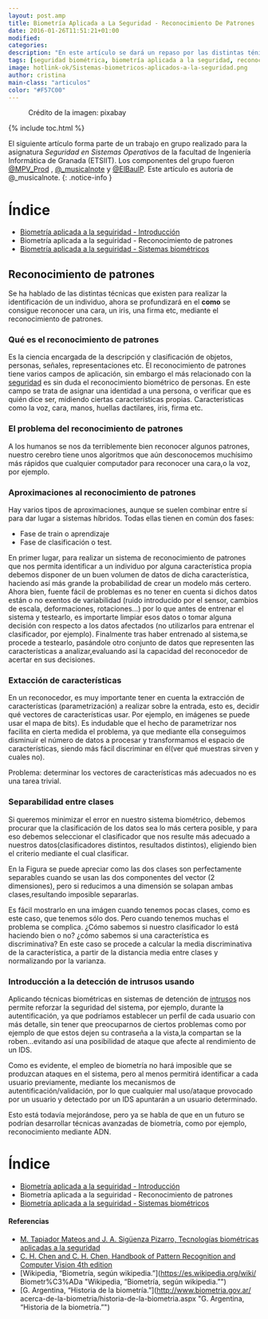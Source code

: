 ```yaml
---
layout: post.amp
title: Biometría Aplicada a La Seguridad - Reconocimiento De Patrones
date: 2016-01-26T11:51:21+01:00
modified:
categories:
description: "En este artículo se dará un repaso por las distintas ténicas existentes de reconocimiento de patrones y cómo pueden usarse sobre datos biométricos."
tags: [seguridad biométrica, biometría aplicada a la seguridad, reconocimiento de patrones biométricos, sistemas biométricos, biometría de la mano]
image: hotlink-ok/Sistemas-biometricos-aplicados-a-la-seguridad.png
author: cristina
main-class: "articulos"
color: "#F57C00"
---
```


<figure>
<a href="/assets/img/hotlink-ok/Sistemas-biometricos-aplicados-a-la-seguridad.png"><amp-img layout="responsive" src="/assets/img/hotlink-ok/Sistemas-biometricos-aplicados-a-la-seguridad.png" title="{{ page.title }}" alt="{{ page.title }}" width="640px" height="405px" /></a>
<span class="image-credit">Crédito de la imagen: pixabay<a href="https://pixabay.com/en/biometrics-eye-security-154660/"></a></span><br />
</figure>

{% include toc.html %}

El siguiente artículo forma parte de un trabajo en grupo realizado para la asignatura _Seguridad en Sistemas Operativos_ de la facultad de Ingeniería Informática de Granada (ETSIIT). Los componentes del grupo fueron [@MPV_Prod](http://twitter.com/MPV_Prod) , [@_musicalnote](http://twitter.com/_musicalnote) y [@ElBaulP](http://twitter.com/elbaulp). Este artículo es autoría de @_musicalnote.
{: .notice-info }

# Índice

- [Biometría aplicada a la seguiridad - Introducción](/biometria-seguridad-introduccion "Biometría aplicada a la seguiridad - Introducción")
- Biometría aplicada a la seguiridad - Reconocimiento de patrones
- [Biometría aplicada a la seguiridad - Sistemas biométricos](/sistemas-biometricos "Biometría aplicada a la seguiridad - Sistemas biométricos")

<!--ad-->

Reconocimiento de patrones
--------------------------

Se ha hablado de las distintas técnicas que existen para realizar la
identificación de un individuo, ahora se profundizará en el **como** se
consigue reconocer una cara, un iris, una firma etc, mediante el
reconocimiento de patrones.

### Qué es el reconocimiento de patrones

Es la ciencia encargada de la descripción y clasificación de objetos,
personas, señales, representaciones etc. El reconocimiento de patrones
tiene varios campos de aplicación, sin embargo el más relacionado con la
[seguridad](/security-now/ "Artículos de seguridad") es sin duda el reconocimiento biométrico de personas. En este
campo se trata de asignar una identidad a una persona, o verificar que
es quién dice ser, midiendo ciertas características propias.
Características como la voz, cara, manos, huellas dactilares, iris,
firma etc.

### El problema del reconocimiento de patrones

A los humanos se nos da terriblemente bien reconocer algunos patrones,
nuestro cerebro tiene unos algoritmos que aún desconocemos muchísimo más
rápidos que cualquier computador para reconocer una cara,o la voz, por
ejemplo.

### Aproximaciones al reconocimiento de patrones

Hay varios tipos de aproximaciones, aunque se suelen combinar entre sí
para dar lugar a sistemas híbridos. Todas ellas tienen en común dos
fases:

- Fase de train o aprendizaje
- Fase de clasificación o test.

En primer lugar, para realizar un sistema de reconocimiento de patrones
que nos permita identificar a un individuo por alguna característica
propia debemos disponer de un buen volumen de datos de dicha
característica, haciendo así más grande la probabilidad de crear un
modelo más certero. Ahora bien, fuente fácil de problemas es no tener en
cuenta si dichos datos están o no exentos de variabilidad (ruido
introducido por el sensor, cambios de escala, deformaciones,
rotaciones…) por lo que antes de entrenar el sistema y testearlo, es
importarte limpiar esos datos o tomar alguna decisión con respecto a los
datos afectados (no utilizarlos para entrenar el clasificador, por
ejemplo). Finalmente tras haber entrenado al sistema,se procede a
testearlo, pasándole otro conjunto de datos que representen las
características a analizar,evaluando así la capacidad del reconocedor de
acertar en sus decisiones.

### Extacción de características

En un reconocedor, es muy importante tener en cuenta la extracción de
características (parametrización) a realizar sobre la entrada, esto es,
decidir qué vectores de características usar. Por ejemplo, en imágenes
se puede usar el mapa de bits). Es indudable que el hecho de
parametrizar nos facilita en cierta medida el problema, ya que mediante
ella conseguimos disminuir el número de datos a procesar y transformamos
el espacio de características, siendo más fácil discriminar en él(ver
qué muestras sirven y cuales no).

Problema: determinar los vectores de características más adecuados no es
una tarea trivial.

### Separabilidad entre clases

Si queremos minimizar el error en nuestro sistema biométrico, debemos
procurar que la clasificación de los datos sea lo más certera posible, y
para eso debemos seleccionar el clasificador que nos resulte más
adecuado a nuestros datos(clasificadores distintos, resultados
distintos), eligiendo bien el criterio mediante el cual clasificar.

En la Figura se puede apreciar como las dos clases son
perfectamente separables cuando se usan las dos componentes del vector
(2 dimensiones), pero si reducimos a una dimensión se solapan ambas
clases,resultando imposible separarlas.

<figure>
<a href="/assets/img/separability.png"><amp-img layout="responsive" src="/assets/img/separability.png" title="Separabilidad de dos clases con vectores
  bidimensionales" alt="Separabilidad de dos clases con vectores
  bidimensionales" width="320px" height="316px" /></a>
</figure>

Es fácil mostrarlo en una imágen cuando tenemos pocas clases, como es
este caso, que tenemos sólo dos. Pero cuando tenemos muchas el problema
se complica. ¿Cómo sabemos si nuestro clasificador lo está haciendo bien
o no? ¿cómo sabemos si una característica es discriminativa? En este
caso se procede a calcular la media discriminativa de la característica,
a partir de la distancia media entre clases y normalizando por la
varianza.

### Introducción a la detección de intrusos usando

Aplicando técnicas biométricas en sistemas de detención de [intrusos](/6-formas-usadas-por-los-cibercriminales-para-robar-o-vulnerar-credenciales-de-login/ "6 formas usadas por los cibercriminales para robar o vulnerar credenciales de login") nos
permite reforzar la seguridad del sistema, por ejemplo, durante la
autentificación, ya que podríamos establecer un perfil de cada usuario
con más detalle, sin tener que preocuparnos de ciertos problemas como
por ejemplo de que estos dejen su contraseña a la vista,la compartan se
la roben…evitando así una posibilidad de ataque que afecte al
rendimiento de un IDS.

Como es evidente, el empleo de biometría no hará imposible que se
produzcan ataques en el sistema, pero al menos permitirá identificar a
cada usuario previamente, mediante los mecanismos de
autentificación/validación, por lo que cualquier mal uso/ataque
provocado por un usuario y detectado por un IDS apuntarán a un usuario
determinado.

Esto está todavía mejorándose, pero ya se habla de que en un futuro se
podrían desarrollar técnicas avanzadas de biometría, como por ejemplo,
reconocimiento mediante ADN.

# Índice

- [Biometría aplicada a la seguiridad - Introducción](/biometria-seguridad-introduccion "Biometría aplicada a la seguiridad - Introducción")
- Biometría aplicada a la seguiridad - Reconocimiento de patrones
- [Biometría aplicada a la seguiridad - Sistemas biométricos](/sistemas-biometricos "Biometría aplicada a la seguiridad - Sistemas biométricos")

#### Referencias

- [M. Tapiador Mateos and J. A. Sigüenza Pizarro, Tecnologías biométricas aplicadas a la
seguridad](http://www.amazon.es/gp/product/8478976361/ref=as_li_ss_tl?ie=UTF8&camp;=3626&creative;=24822&creativeASIN;=8478976361&linkCode;=as2&tag;=bmacoc-21 "M. Tapiador Mateos and J. A. Sigüenza Pizarro, Tecnologías biométricas aplicadas a la
seguridad")
- [C. H. Chen and C. H. Chen, Handbook of Pattern Recognition and Computer Vision 4th edition](http://www.amazon.es/gp/product/9814656526/ref=as_li_ss_tl?ie=UTF8&camp;=3626&creative;=24822&creativeASIN;=9814656526&linkCode;=as2&tag;=bmab-21 "C. H. Chen and C. H. Chen, Handbook of Pattern Recognition and Computer Vision 4th edition")
- [Wikipedia, “Biometría, según wikipedia.”](https://es.wikipedia.org/wiki/
Biometr%C3%ADa "Wikipedia, “Biometría, según wikipedia.”")
- [G. Argentina, “Historia de la biometría.”](http://www.biometria.gov.ar/
acerca-de-la-biometria/historia-de-la-biometria.aspx "G. Argentina, “Historia de la biometría.”")
